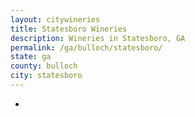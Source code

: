 ```yaml
---
layout: citywineries
title: Statesboro Wineries
description: Wineries in Statesboro, GA
permalink: /ga/bulloch/statesboro/
state: ga
county: bulloch
city: statesboro
---
```

-
